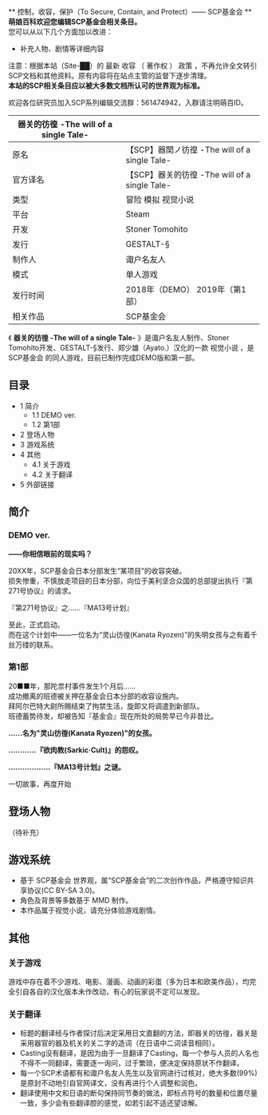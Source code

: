 ** 控制，收容，保护（To Secure, Contain, and Protect）——  SCP基金会  **  
**萌娘百科欢迎您编辑SCP基金会相关条目。**  
您可以从以下几个方面加以改进：

  * 补充人物、剧情等详细内容   

注意：根据本站（Site-██）的  最新  收容  （  著作权  ）  政策
，不再允许全文转引SCP文档和其他资料。原有内容将在站点主管的监督下逐步清理。  
**本站的SCP相关条目应以被大多数文档所认可的世界观为标准。**  

欢迎各位研究员加入SCP系列编辑交流群：561474942，入群请注明萌百ID。

  

|  器关的彷徨 -The will of a single Tale-  ||
|---|---|
|原名  |  【SCP】器関ノ彷徨 -The will of a single Tale-   |
|官方译名  |  【SCP】器关的彷徨 -The will of a single Tale-   |
|类型  |  冒险 模拟  视觉小说   |
|平台  |  Steam   |
|开发  |  Stoner Tomohito   |
|发行  |  GESTALT-§   |
|制作人  |  诹户名友人   |
|模式  |  单人游戏   |
|发行时间  |  2018年（DEMO）  2019年（第1部）   |
|相关作品  |  SCP基金会   |
  
《 **器关的彷徨 -The will of a single Tale-** 》是诹户名友人制作、Stoner
Tomohito开发、GESTALT-§发行、郑少雄（Ayato.）汉化的一款  视觉小说  ，是  SCP基金会
的同人游戏，目前已制作完成DEMO版和第一部。

##  目录

  * 1  简介 
    * 1.1  DEMO ver. 
    * 1.2  第1部 
  * 2  登场人物 
  * 3  游戏系统 
  * 4  其他 
    * 4.1  关于游戏 
    * 4.2  关于翻译 
  * 5  外部链接 

##  简介

###  DEMO ver.

**——你相信眼前的现实吗？**  
  
20XX年，SCP基金会日本分部发生“某项目”的收容突破。  
损失惨重，不慎放走项目的日本分部，向位于美利坚合众国的总部提出执行『第271号协议』的请求。  
  
『第271号协议』之……『MA13号计划』  
  
至此，正式启动。  
而在这个计划中——一位名为“灵山彷徨(Kanata Ryozen)”的失明女孩与之有着千丝万缕的联系。

###  第1部

20■■年，那陀祟村事件发生1个月后……  
成功撤离的班德被关押在基金会日本分部的收容设施内。  
拜阿尔巴特大尉所赐结束了拘禁生活，旋即又将调遣到新部队。  
班德蓄势待发，却被告知『基金会』现在所处的局势早已今非昔比。

  
**……名为"灵山彷徨(Kanata Ryozen)"的女孩。**

**…………『欲肉教(Sarkic·Cult)』的怨叹。**

**………………『MA13号计划』之谜。**

  
一切故事，再度开始

  

##  登场人物

（待补充）

##  游戏系统

  * 基于  SCP基金会  世界观，属“SCP基金会”的二次创作作品，严格遵守知识共享协议(CC BY-SA 3.0)。 
  * 角色及背景等多数基于  MMD  制作。 
  * 本作品属于视觉小说，请充分体验游戏剧情。 

##  其他

###  关于游戏

游戏中存在着不少游戏、电影、漫画、动画的彩蛋（多为日本和欧美作品），均完全引自各自的汉化版本未作改动，有心的玩家说不定可以发现。

###  关于翻译

  * 标题的翻译经与作者探讨后决定采用日文直翻的方法，即器关的彷徨，器关是采用器官的器及机关的关二字的造词（在日语中二词读音相同）。 
  * Casting没有翻译，是因为由于一旦翻译了Casting，每一个参与人员的人名也不得不一同翻译，需要逐一询问，过于繁琐，便决定保持原状不作翻译。 
  * 每一个SCP术语都有和诹户名友人先生以及官网进行过核对，绝大多数(99%)是原封不动地引自官网译文，没有再进行个人调整和润色。 
  * 翻译使用中文和日语的断句保持同节奏的做法，即标点符号的数量和位置尽量一致，多少会有些翻译腔的感觉，如若引起不适还望谅解。 

  
